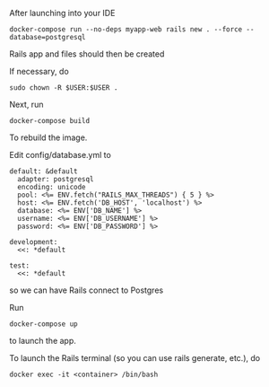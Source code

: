 After launching into your IDE

```
docker-compose run --no-deps myapp-web rails new . --force --database=postgresql
```
Rails app and files should then be created

If necessary, do 
```
sudo chown -R $USER:$USER .
```

Next, run
```
docker-compose build
```

To rebuild the image.

Edit config/database.yml to
```
default: &default
  adapter: postgresql
  encoding: unicode
  pool: <%= ENV.fetch("RAILS_MAX_THREADS") { 5 } %>
  host: <%= ENV.fetch('DB_HOST', 'localhost') %>
  database: <%= ENV['DB_NAME'] %>
  username: <%= ENV['DB_USERNAME'] %>
  password: <%= ENV['DB_PASSWORD'] %>

development:
  <<: *default

test:
  <<: *default
```
so we can have Rails connect to Postgres

Run 
```
docker-compose up
```
to launch the app.


To launch the Rails terminal (so you can use rails generate, etc.), do
```
docker exec -it <container> /bin/bash
```

